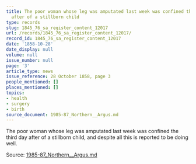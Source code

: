 ```yaml
---
title: The poor woman whose leg was amputated last week was confined the third day
  after of a stillborn child
type: records
slug: 1845_76_sa_register_content_12017
url: /records/1845_76_sa_register_content_12017/
record_id: 1845_76_sa_register_content_12017
date: '1858-10-28'
date_display: null
volume: null
issue_number: null
page: '3'
article_type: news
issue_reference: 28 October 1858, page 3
people_mentioned: []
places_mentioned: []
topics:
- health
- surgery
- birth
source_document: 1985-87_Northern__Argus.md
---
```


The poor woman whose leg was amputated last week was confined the third day after of a stillborn child, and despite all this is reported to be doing well.

Source: [1985-87_Northern__Argus.md](/downloads/markdown/1985-87_Northern__Argus.md)
